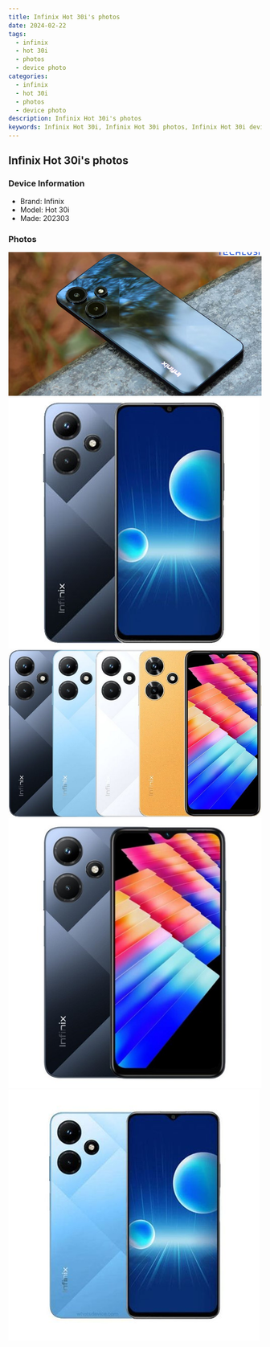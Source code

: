 ```yaml
---
title: Infinix Hot 30i's photos
date: 2024-02-22
tags: 
  - infinix
  - hot 30i
  - photos
  - device photo
categories: 
  - infinix
  - hot 30i
  - photos
  - device photo
description: Infinix Hot 30i's photos
keywords: Infinix Hot 30i, Infinix Hot 30i photos, Infinix Hot 30i device photo
---
```


## Infinix Hot 30i's photos

### Device Information

- Brand: Infinix
- Model: Hot 30i
- Made: 202303

### Photos

![/images/best-assets/devices/infinix/infinix-hot-30i/1.jpg](/images/best-assets/devices/infinix/infinix-hot-30i/1.jpg)
![/images/best-assets/devices/infinix/infinix-hot-30i/2.jpg](/images/best-assets/devices/infinix/infinix-hot-30i/2.jpg)
![/images/best-assets/devices/infinix/infinix-hot-30i/3.jpg](/images/best-assets/devices/infinix/infinix-hot-30i/3.jpg)
![/images/best-assets/devices/infinix/infinix-hot-30i/4.jpg](/images/best-assets/devices/infinix/infinix-hot-30i/4.jpg)
![/images/best-assets/devices/infinix/infinix-hot-30i/5.jpg](/images/best-assets/devices/infinix/infinix-hot-30i/5.jpg)
